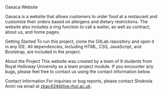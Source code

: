 Oaxaca Website

Oaxaca is a website that allows customers to order food at a restaurant and customize their orders based on allergens and dietary restrictions. The website also includes a ring function to call a waiter, as well as contract, about us, and home pages.

Getting Started
To run this project, clone the GitLab repository and open it in any IDE. All dependencies, including HTML, CSS, JavaScript, and Bootstrap, are included in the project.

About the Project
This website was created by a team of 9 students from Royal Holloway University as a team project module. If you encounter any bugs, please feel free to contact us using the contact information below.

Contact Information
For inquiries or bug reports, please contact Shokrola Amiri via email at zkac434@live.rhul.ac.uk.